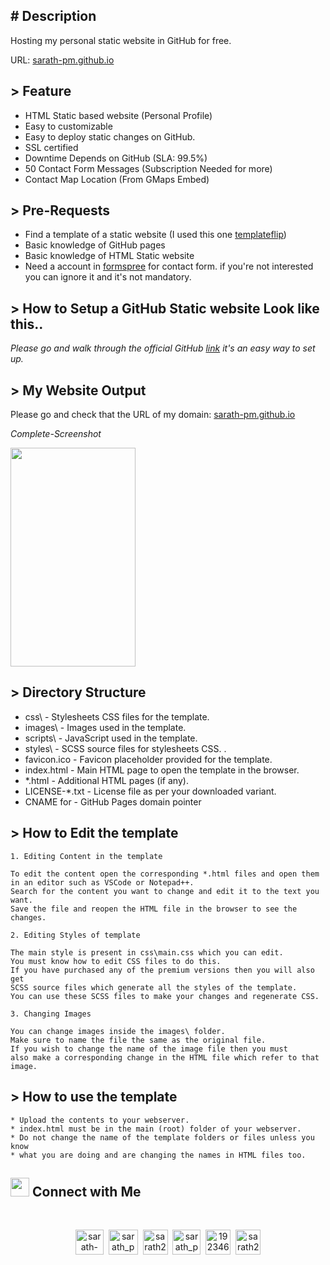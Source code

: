 ## # Description
Hosting my personal static website in GitHub for free.

URL: [sarath-pm.github.io](https://sarath-pm.github.io)

## > Feature
- HTML Static based website (Personal Profile)
- Easy to customizable
- Easy to deploy static changes on GitHub.
- SSL certified
- Downtime Depends on GitHub (SLA: 99.5%)
- 50 Contact Form Messages (Subscription Needed for more)
- Contact Map Location (From GMaps Embed)

## > Pre-Requests
- Find a template of a static website (I used this one [templateflip](https://templateflip.com))
- Basic knowledge of GitHub pages 
- Basic knowledge of HTML Static website
- Need a account in [formspree](https://formspree.io/) for contact form. if you're not interested you can ignore it and it's not mandatory.

## > How to Setup a GitHub Static website Look like this..
_Please go and walk through the official GitHub [link](https://pages.github.com/) it's an easy way to set up._

## > My Website Output
Please go and check that the URL of my domain: [sarath-pm.github.io](https://sarath-pm.github.io)

_Complete-Screenshot_

<img src="https://github.com/sarath-pm/sarath-pm.github.io/assets/86669668/bcee47f6-8675-42c8-9f10-daf05952ff49" height= "350" width="200">

## > Directory Structure

- css\              - Stylesheets CSS files for the template.
- images\           - Images used in the template.
- scripts\          - JavaScript used in the template.
- styles\           - SCSS source files for stylesheets CSS. .
- favicon.ico       - Favicon placeholder provided for the template.
- index.html        - Main HTML page to open the template in the browser.
- *.html            - Additional HTML pages (if any).
- LICENSE-*.txt     - License file as per your downloaded variant.
- CNAME for         - GitHub Pages domain pointer

## > How to Edit the template
```
1. Editing Content in the template

To edit the content open the corresponding *.html files and open them
in an editor such as VSCode or Notepad++.
Search for the content you want to change and edit it to the text you want.
Save the file and reopen the HTML file in the browser to see the changes.

2. Editing Styles of template

The main style is present in css\main.css which you can edit.
You must know how to edit CSS files to do this.
If you have purchased any of the premium versions then you will also get
SCSS source files which generate all the styles of the template.
You can use these SCSS files to make your changes and regenerate CSS.

3. Changing Images

You can change images inside the images\ folder.
Make sure to name the file the same as the original file.
If you wish to change the name of the image file then you must
also make a corresponding change in the HTML file which refer to that image.
```

## > How to use the template
```
* Upload the contents to your webserver.
* index.html must be in the main (root) folder of your webserver.
* Do not change the name of the template folders or files unless you know
* what you are doing and are changing the names in HTML files too.
```

## <img src="https://media.giphy.com/media/LnQjpWaON8nhr21vNW/giphy.gif" width='30'> <b>Connect with Me</b>
<br>
<p align="center">
<a href="https://www.linkedin.com/in/sarath-p-m/" target="blank"><img align="center" src="https://i.pinimg.com/originals/de/b4/6f/deb46f02a59e3b3a2aa58fac16290d63.gif" alt="sarath-p-m" height="40" width="45" /></a>
&nbsp;<a href="https://dev.to/sarath_pm" target="blank"><img align="center" src="https://res.cloudinary.com/practicaldev/image/fetch/s--0UiMFgbU--/c_limit%2Cf_auto%2Cfl_progressive%2Cq_66%2Cw_880/https://thepracticaldev.s3.amazonaws.com/i/0vbfzhjcsjs0u716x88o.gif" alt="sarath_pm" height="40" width="47" /></a>  
&nbsp;<a href="mailto:sarath2375@gmail.com" target="blank"><img align="center" src="https://user-images.githubusercontent.com/86669668/171339003-ef5b5c96-eac8-478c-a9cc-318ca9477fce.gif" alt="sarath2375@gmail.com" width="40" /></a>      
&nbsp;<a href="https://www.hackerrank.com/sarath_pm" target="blank"><img align="center" src="https://user-images.githubusercontent.com/86669668/171338019-50f8c8de-e1ac-4651-b2cf-1901eceb2e51.gif" alt="sarath_pm" height="40" width="45"></a>
&nbsp;<a href="https://stackoverflow.com/users/19234611" target="blank"><img align="center" src="https://user-images.githubusercontent.com/86669668/171333456-ac1d5e66-bd90-468b-a1bf-c030ba6a1fed.gif" alt="19234611" width="40" /></a>
&nbsp;<a href="skype:sarath2375?add" target="blank"><img align="center" src="https://user-images.githubusercontent.com/86669668/176819343-c1894b0e-8622-4a39-a34c-fd4125d32d4d.gif" alt="sarath2375" width="40" /></a>
